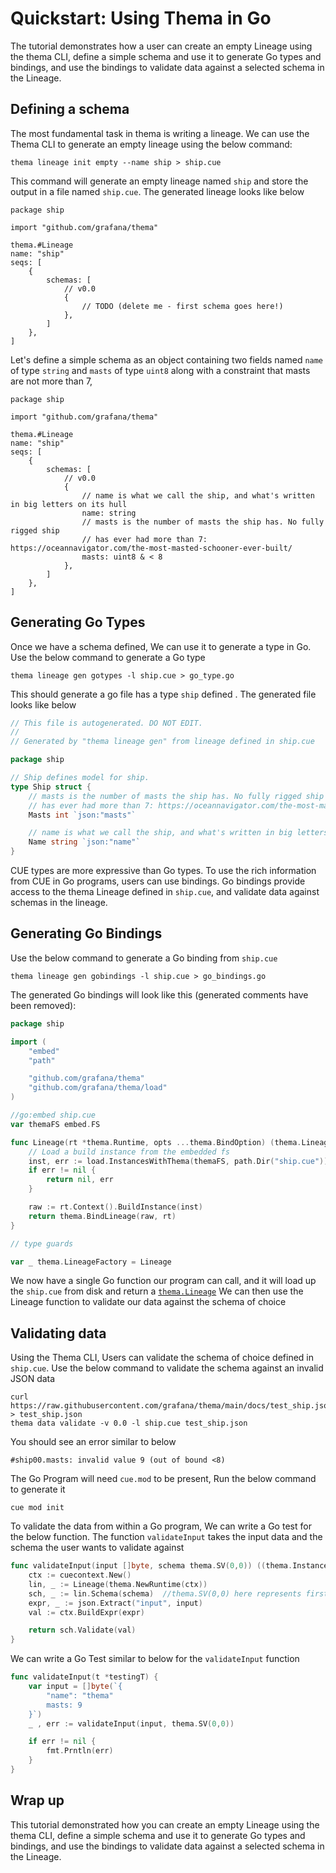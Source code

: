 # Quickstart: Using Thema in Go

The tutorial demonstrates how a user can create an empty Lineage using the thema CLI, define a simple schema and use it to generate Go types and bindings, and use the bindings to validate data against a selected schema in the Lineage.

## Defining a schema
The most fundamental task in thema is writing a lineage. We can use the Thema CLI to generate an empty lineage using the below command:

```
thema lineage init empty --name ship > ship.cue 
```

This command will generate an empty lineage named `ship` and store the output in a file named `ship.cue`. The generated lineage looks like below

```cue
package ship

import "github.com/grafana/thema"

thema.#Lineage
name: "ship"
seqs: [
	{
		schemas: [
			// v0.0
			{
				// TODO (delete me - first schema goes here!)
			},
		]
	},
]
```

Let's define a simple schema as an object containing two fields named `name` of type `string` and `masts` of type `uint8` along with a constraint that masts are not more than 7,  

```cue
package ship

import "github.com/grafana/thema"

thema.#Lineage
name: "ship"
seqs: [
	{
		schemas: [
			// v0.0
			{
				// name is what we call the ship, and what's written in big letters on its hull
				name: string
				// masts is the number of masts the ship has. No fully rigged ship
				// has ever had more than 7: https://oceannavigator.com/the-most-masted-schooner-ever-built/
				masts: uint8 & < 8
			},
		]
	},
]
```

## Generating Go Types

Once we have a schema defined, We can use it to generate a type in Go. Use the below command to generate a Go type


```
thema lineage gen gotypes -l ship.cue > go_type.go 
```

This should generate a go file has a type `ship` defined . The generated file looks like below

```go
// This file is autogenerated. DO NOT EDIT.
//
// Generated by "thema lineage gen" from lineage defined in ship.cue

package ship

// Ship defines model for ship.
type Ship struct {
	// masts is the number of masts the ship has. No fully rigged ship
	// has ever had more than 7: https://oceannavigator.com/the-most-masted-schooner-ever-built/
	Masts int `json:"masts"`

	// name is what we call the ship, and what's written in big letters on its hull
	Name string `json:"name"`
}
```


CUE types are more expressive than Go types. To use the rich information from CUE in Go programs, users can use bindings. Go bindings provide access to the thema Lineage defined in `ship.cue`, and validate data against schemas in the lineage.

## Generating Go Bindings

Use the below command to generate a Go binding from `ship.cue`

```
thema lineage gen gobindings -l ship.cue > go_bindings.go
```

The generated Go bindings will look like this (generated comments have been removed):

```go
package ship

import (
	"embed"
	"path"

	"github.com/grafana/thema"
	"github.com/grafana/thema/load"
)

//go:embed ship.cue
var themaFS embed.FS

func Lineage(rt *thema.Runtime, opts ...thema.BindOption) (thema.Lineage, error) {
	// Load a build instance from the embedded fs
	inst, err := load.InstancesWithThema(themaFS, path.Dir("ship.cue"))
	if err != nil {
		return nil, err
	}

	raw := rt.Context().BuildInstance(inst)
	return thema.BindLineage(raw, rt)
}

// type guards

var _ thema.LineageFactory = Lineage
```
We now have a single Go function our program can call, and it will load up the `ship.cue` from disk and return a [`thema.Lineage`](https://pkg.go.dev/github.com/grafana/thema#Lineage)
We can then use the Lineage function to validate our data against the schema of choice

## Validating data

Using the Thema CLI, Users can validate the schema of choice defined in `ship.cue`. Use the below command to validate the schema against an invalid JSON data 

```
curl https://raw.githubusercontent.com/grafana/thema/main/docs/test_ship.json > test_ship.json
thema data validate -v 0.0 -l ship.cue test_ship.json
```

You should see an error similar to below
```
#ship00.masts: invalid value 9 (out of bound <8)
```

The Go Program will need `cue.mod` to be present, Run the below command to generate it

```
cue mod init
```

To validate the data from within a Go program, We can write a Go test for the below function. The function `validateInput` takes the input data and the schema the user wants to validate against


```go
func validateInput(input []byte, schema thema.SV(0,0)) ((thema.Instance, error)) {    
    ctx := cuecontext.New()
    lin, _ := Lineage(thema.NewRuntime(ctx))
    sch, _ := lin.Schema(schema)  //thema.SV(0,0) here represents first schema of first sequence
    expr, _ := json.Extract("input", input)
    val := ctx.BuildExpr(expr)

    return sch.Validate(val)
}
```

We can write a Go Test similar to below for the `validateInput` function

```go
func validateInput(t *testingT) {    
	var input = []byte(`{
        "name": "thema"
        masts: 9
    }`)
    _ , err := validateInput(input, thema.SV(0,0))

	if err != nil {
		fmt.Prntln(err)
	}
}
```

## Wrap up
This tutorial demonstrated how you can create an empty Lineage using the thema CLI, define a simple schema and use it to generate Go types and bindings, and use the bindings to validate data against a selected schema in the Lineage. 
